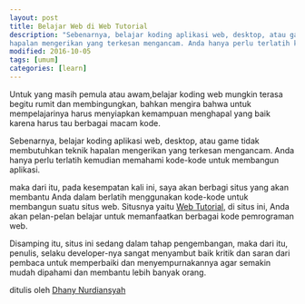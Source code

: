 ```yaml
---
layout: post
title: Belajar Web di Web Tutorial
description: "Sebenarnya, belajar koding aplikasi web, desktop, atau game tidak membutuhkan teknik
hapalan mengerikan yang terkesan mengancam. Anda hanya perlu terlatih kemudian"
modified: 2016-10-05
tags: [umum]
categories: [learn]
---
```

  
Untuk yang masih pemula atau awam,belajar koding web mungkin terasa begitu rumit
dan membingungkan, bahkan mengira bahwa untuk mempelajarinya harus menyiapkan kemampuan
menghapal yang baik karena harus tau berbagai macam kode.  
<!-- more -->
  
Sebenarnya, belajar koding aplikasi web, desktop, atau game tidak membutuhkan teknik
hapalan mengerikan yang terkesan mengancam. Anda hanya perlu terlatih kemudian 
memahami kode-kode untuk membangun aplikasi.  
  
maka dari itu, pada kesempatan kali ini, saya akan berbagi situs yang akan membantu 
Anda dalam berlatih menggunakan kode-kode untuk membangun suatu situs web. 
Situsnya yaitu <a title="Web Tutorial" href="https://dhanyn10.github.io/dev/tutorial/tutorial-html" target="_blank">Web Tutorial</a>, 
di situs ini, Anda akan pelan-pelan belajar untuk memanfaatkan berbagai kode pemrograman 
web.
  
Disamping itu, situs ini sedang dalam tahap pengembangan, maka dari itu, penulis, 
selaku developer-nya sangat menyambut baik kritik dan saran dari pembaca untuk 
memperbaiki dan menyempurnakannya agar semakin mudah dipahami dan membantu 
lebih banyak orang.
  
  
ditulis oleh <a href="https://github.com/dhanyn10">Dhany Nurdiansyah</a>